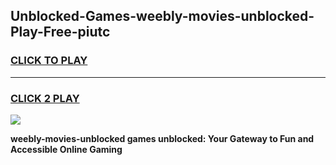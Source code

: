 
## Unblocked-Games-weebly-movies-unblocked-Play-Free-piutc
<h3>
<a href="https://premium76.site?title=weebly-movies-unblocked&ref=23A">CLICK TO PLAY</a></h3>
<hr>

<h3>
<a href="https://premium76.site?title=weebly-movies-unblocked&ref=23A">CLICK 2 PLAY</a>
  
</h3>

<a href="https://premium76.site?title=weebly-movies-unblocked&ref=23A"><img src="https://clearcache.store/games.png"></a>


**weebly-movies-unblocked games unblocked: Your Gateway to Fun and Accessible Online Gaming**
